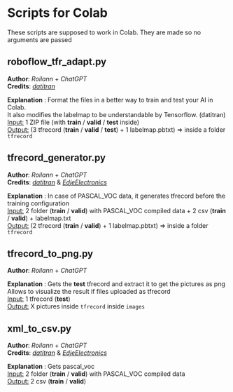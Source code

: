 # Scripts for Colab
These scripts are supposed to work in Colab.
They are made so no arguments are passed

## roboflow_tfr_adapt.py
**Author**: *Roilann* + *ChatGPT*\
**Credits**: *[datitran](https://github.com/datitran/raccoon_dataset/blob/master/generate_tfrecord.py)*

**Explanation** : Format the files in a better way to train and test your AI in Colab.\
It also modifies the labelmap to be understandable by Tensorflow. (datitran)\
<u>Input:</u> 1 ZIP file (with **train** / **valid** / **test** inside)\
<u>Output:</u> (3 tfrecord (**train** / **valid** / **test**) + 1 labelmap.pbtxt) => inside a folder `tfrecord`

## tfrecord_generator.py
**Author**: *Roilann* + *ChatGPT*\
**Credits**: *[datitran](https://github.com/datitran/raccoon_dataset/blob/master/generate_tfrecord.py)* &
*[EdjeElectronics](https://github.com/EdjeElectronics/TensorFlow-Lite-Object-Detection-on-Android-and-Raspberry-Pi/blob/master/util_scripts/create_tfrecord.py)*

**Explanation** : In case of PASCAL_VOC data, it generates tfrecord before the training configuration\
<u>Input:</u> 2 folder (**train** / **valid**) with PASCAL_VOC compiled data + 2 csv (**train** / **valid**) + labelmap.txt\
<u>Output:</u> (2 tfrecord (**train** / **valid**) + 1 labelmap.pbtxt) => inside a folder `tfrecord`

## tfrecord_to_png.py
**Author**: *Roilann* + *ChatGPT*

**Explanation** : Gets the **test** tfrecord and extract it to get the pictures as png\
Allows to visualize the result if files uploaded as tfrecord\
<u>Input:</u> 1 tfrecord (**test**)\
<u>Output:</u> X pictures inside `tfrecord` inside `images`

## xml_to_csv.py
**Author**: *Roilann* + *ChatGPT*\
**Credits**: *[datitran](https://github.com/datitran/raccoon_dataset/blob/master/generate_tfrecord.py)* &
*[EdjeElectronics](https://github.com/EdjeElectronics/TensorFlow-Lite-Object-Detection-on-Android-and-Raspberry-Pi/blob/master/util_scripts/create_tfrecord.py)*

**Explanation** : Gets pascal_voc \
<u>Input:</u> 2 folder (**train** / **valid**) with PASCAL_VOC compiled data\
<u>Output:</u> 2 csv (**train** / **valid**)